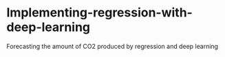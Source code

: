 # Implementing-regression-with-deep-learning
Forecasting the amount of CO2 produced by regression and deep learning
